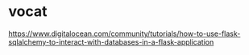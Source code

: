 # vocat
https://www.digitalocean.com/community/tutorials/how-to-use-flask-sqlalchemy-to-interact-with-databases-in-a-flask-application
